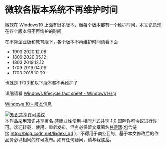 # 微软各版本系统不再维护时间

微软在 Windows10 上面有很多版本，而每个版本都有一个维护时间，本文记录现在各个版本将不再维护的时间

<!--more-->
<!-- csdn -->

在不算企业版和教育版下，各个版本不再维护时间请看下面

- 1903 2020.12.08
- 1809 2020.05.12
- 1803 2019.12.12
- 1709 2019.04.09
- 1703 2018.10.09

也就是 1703 和以下版本都不再维护了

详细请看 [Windows lifecycle fact sheet - Windows Help](https://support.microsoft.com/en-us/help/13853/windows-lifecycle-fact-sheet )

[Windows 10 - 版本信息](https://docs.microsoft.com/zh-cn/windows/release-information/ )

<a rel="license" href="http://creativecommons.org/licenses/by-nc-sa/4.0/"><img alt="知识共享许可协议" style="border-width:0" src="https://i.creativecommons.org/l/by-nc-sa/4.0/88x31.png" /></a><br />本作品采用<a rel="license" href="http://creativecommons.org/licenses/by-nc-sa/4.0/">知识共享署名-非商业性使用-相同方式共享 4.0 国际许可协议</a>进行许可。欢迎转载、使用、重新发布，但务必保留文章署名[林德熙](http://blog.csdn.net/lindexi_gd)(包含链接:http://blog.csdn.net/lindexi_gd )，不得用于商业目的，基于本文修改后的作品务必以相同的许可发布。如有任何疑问，请与我[联系](mailto:lindexi_gd@163.com)。
